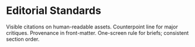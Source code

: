 
# Editorial Standards
Visible citations on human-readable assets. Counterpoint line for major critiques. Provenance in front-matter.
One-screen rule for briefs; consistent section order.

